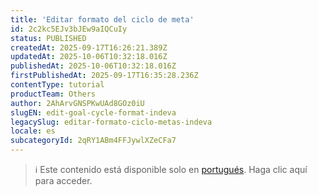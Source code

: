 ```yaml
---
title: 'Editar formato del ciclo de meta'
id: 2c2kc5EJv3bJEw9aIQCuIy
status: PUBLISHED
createdAt: 2025-09-17T16:26:21.389Z
updatedAt: 2025-10-06T10:32:18.016Z
publishedAt: 2025-10-06T10:32:18.016Z
firstPublishedAt: 2025-09-17T16:35:28.236Z
contentType: tutorial
productTeam: Others
author: 2AhArvGNSPKwUAd8GOz0iU
slugEN: edit-goal-cycle-format-indeva
legacySlug: editar-formato-ciclo-metas-indeva
locale: es
subcategoryId: 2qRY1ABm4FFJywlXZeCFa7
---
```


> ℹ️ Este contenido está disponible solo en [portugués](/pt/tutorial/editar-formato-ciclo-meta-indeva--2c2kc5EJv3bJEw9aIQCuIy). Haga clic aquí para acceder.
